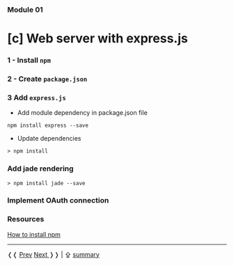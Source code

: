 ### Module 01

# [c] Web server with express.js

### 1 - Install `npm`

### 2 - Create `package.json`

### 3 Add `express.js`

* Add module dependency in package.json file

```cli
npm install express --save
```

* Update dependencies

```cli
> npm install
```

### Add jade rendering

```cli
> npm install jade --save
```

### Implement OAuth connection

### Resources

[How to install npm](http://blog.npmjs.org/post/85484771375/how-to-install-npm)

------------------------
&#10092;&#10092; [Prev](../../Readme.md)     [Next ](../Readme.md) &#10093;&#10093; | &#8682; [summary](../../Readme.md#modules)
